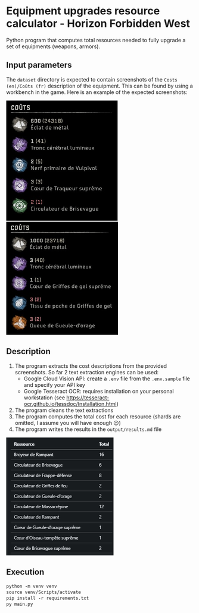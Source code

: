 # Equipment upgrades resource calculator - Horizon Forbidden West

Python program that computes total resources needed to fully upgrade a set of equipments (weapons, armors).

## Input parameters

The `dataset` directory is expected to contain screenshots of the `Costs (en)/Coûts (fr)` description of the equipment. This can be found by using a workbench in the game. Here is an example of the expected screenshots:

![Example of input dataset](./dataset_example_0.jpg) ![Example of input dataset](./dataset_example_1.jpg)

## Description

1. The program extracts the cost descriptions from the provided screenshots. So far 2 text extraction engines can be used:
    - Google Cloud Vision API: create a `.env` file from the `.env.sample` file and specify your API key
    - Google Tesseract OCR: requires installation on your personal workstation (see https://tesseract-ocr.github.io/tessdoc/Installation.html)
2. The program cleans the text extractions
3. The program computes the total cost for each resource (shards are omitted, I assume you will have enough 😉)
4. The program writes the results in the `output/results.md` file

![Example of results](./example_results.jpg)

## Execution

```
python -m venv venv
source venv/Scripts/activate
pip install -r requirements.txt
py main.py
``` 
